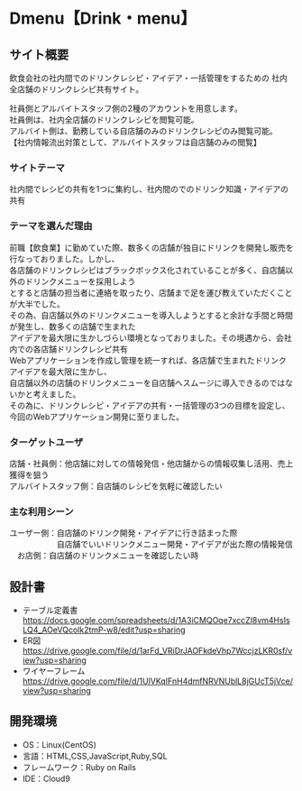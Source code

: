 # Dmenu【Drink・menu】

## サイト概要
飲食会社の社内間でのドリンクレシピ・アイデア・一括管理をするための
社内全店舗のドリンクレシピ共有サイト。

社員側とアルバイトスタッフ側の2種のアカウントを用意します。<br>
社員側は、社内全店舗のドリンクレシピを閲覧可能。<br>
アルバイト側は、勤務している自店舗のみのドリンクレシピのみ閲覧可能。<br>
【社内情報流出対策として、アルバイトスタッフは自店舗のみの閲覧】<br>


### サイトテーマ
社内間でレシピの共有を1つに集約し、社内間のでのドリンク知識・アイデアの共有

### テーマを選んだ理由
前職【飲食業】に勤めていた際、数多くの店舗が独自にドリンクを開発し販売を行なっておりました。しかし、<br>
各店舗のドリンクレシピはブラックボックス化されていることが多く、自店舗以外のドリンクメニューを採用しよう<br>
とすると店舗の担当者に連絡を取ったり、店舗まで足を運び教えていただくことが大半でした。<br>
その為、自店舗以外のドリンクメニューを導入しようとすると余計な手間と時間が発生し、数多くの店舗で生まれた<br>
アイデアを最大限に生かしづらい環境となっておりました。その境遇から、会社内での各店舗ドリンクレシピ共有<br>
Webアプリケーションを作成し管理を統一すれば、各店舗で生まれたドリンクアイデアを最大限に生かし、<br>
自店舗以外の店舗のドリンクメニューを自店舗へスムージに導入できるのではないかと考えました。<br>
その為に、ドリンクレシピ・アイデアの共有・一括管理の3つの目標を設定し、今回のWebアプリケーション開発に至りました。<br>


### ターゲットユーザ
店舗・社員側：他店舗に対しての情報発信・他店舗からの情報収集し活用、売上獲得を狙う<br>
アルバイトスタッフ側：自店舗のレシピを気軽に確認したい<br>

### 主な利用シーン
ユーザー側：自店舗のドリンク開発・アイデアに行き詰まった際<br>
　　　　　　自店舗でいいドリンクメニュー開発・アイデアが出た際の情報発信<br>
　お店側：自店舗のドリンクメニューを確認したい時


## 設計書
* テーブル定義書
<https://docs.google.com/spreadsheets/d/1A3iCMQOqe7xccZl8vm4HsIsLQ4_AOeVQcolk2tmP-w8/edit?usp=sharing>
* ER図
 <https://drive.google.com/file/d/1arFd_VRiDrJAOFkdeVhp7WccjzLKR0sf/view?usp=sharing>
* ワイヤーフレーム
 <https://drive.google.com/file/d/1UlVKqIFnH4dmfNRVNUblL8jGUcT5jVce/view?usp=sharing>

## 開発環境
- OS：Linux(CentOS)
- 言語：HTML,CSS,JavaScript,Ruby,SQL
- フレームワーク：Ruby on Rails
- IDE：Cloud9
